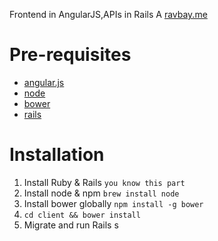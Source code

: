 Frontend in AngularJS,APIs in Rails
A [ravbay.me](http://ravbay.me)
# Pre-requisites

- [angular.js](https://angularjs.org/)
- [node](https://nodejs.org)
- [bower](http://bower.io/)
- [rails](https://rubyonrails.org)


# Installation

1. Install Ruby & Rails `you know this part`
2. Install node & npm `brew install node`
3. Install bower globally `npm install -g bower`
4. `cd client && bower install`
5. Migrate and run Rails s
